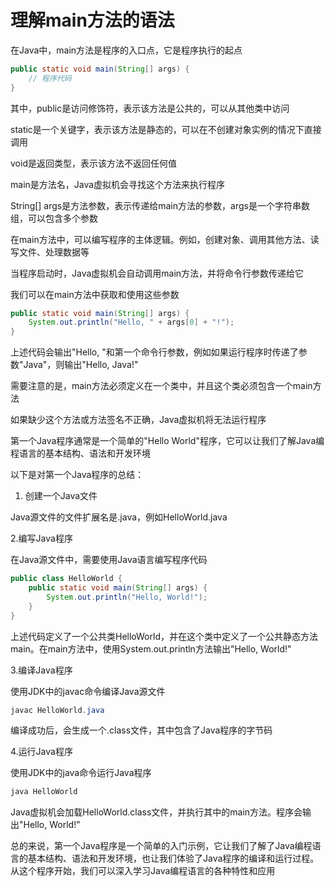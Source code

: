 # 理解main方法的语法

在Java中，main方法是程序的入口点，它是程序执行的起点

```java
public static void main(String[] args) {
    // 程序代码
}
```

其中，public是访问修饰符，表示该方法是公共的，可以从其他类中访问

static是一个关键字，表示该方法是静态的，可以在不创建对象实例的情况下直接调用

void是返回类型，表示该方法不返回任何值

main是方法名，Java虚拟机会寻找这个方法来执行程序

String[] args是方法参数，表示传递给main方法的参数，args是一个字符串数组，可以包含多个参数

在main方法中，可以编写程序的主体逻辑。例如，创建对象、调用其他方法、读写文件、处理数据等

当程序启动时，Java虚拟机会自动调用main方法，并将命令行参数传递给它

我们可以在main方法中获取和使用这些参数

```java
public static void main(String[] args) {
    System.out.println("Hello, " + args[0] + "!");
}
```

上述代码会输出"Hello, "和第一个命令行参数，例如如果运行程序时传递了参数"Java"，则输出"Hello, Java!"

需要注意的是，main方法必须定义在一个类中，并且这个类必须包含一个main方法

如果缺少这个方法或方法签名不正确，Java虚拟机将无法运行程序

第一个Java程序通常是一个简单的"Hello World"程序，它可以让我们了解Java编程语言的基本结构、语法和开发环境

以下是对第一个Java程序的总结：

1. 创建一个Java文件

Java源文件的文件扩展名是.java，例如HelloWorld.java

2.编写Java程序

在Java源文件中，需要使用Java语言编写程序代码

```java
public class HelloWorld {
    public static void main(String[] args) {
        System.out.println("Hello, World!");
    }
}
```

上述代码定义了一个公共类HelloWorld，并在这个类中定义了一个公共静态方法main。在main方法中，使用System.out.println方法输出"Hello, World!"

3.编译Java程序

使用JDK中的javac命令编译Java源文件

```java
javac HelloWorld.java
```

编译成功后，会生成一个.class文件，其中包含了Java程序的字节码

4.运行Java程序

使用JDK中的java命令运行Java程序

```java
java HelloWorld
```

Java虚拟机会加载HelloWorld.class文件，并执行其中的main方法。程序会输出"Hello, World!"

总的来说，第一个Java程序是一个简单的入门示例，它让我们了解了Java编程语言的基本结构、语法和开发环境，也让我们体验了Java程序的编译和运行过程。从这个程序开始，我们可以深入学习Java编程语言的各种特性和应用
